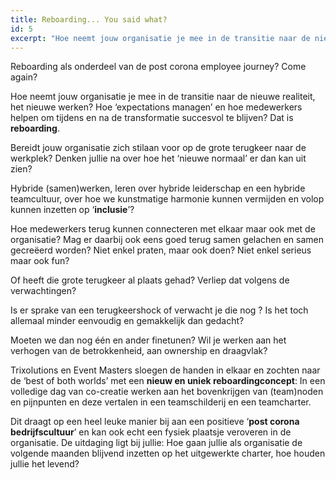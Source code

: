 ```yaml
---
title: Reboarding... You said what?
id: 5
excerpt: "Hoe neemt jouw organisatie je mee in de transitie naar de nieuwe realiteit, het nieuwe werken? Hoe ‘expectations managen’ en hoe medewerkers helpen om tijdens en na de transformatie succesvol te blijven? Dat is reboarding."
---
```


Reboarding als onderdeel van de post corona employee journey? Come again?

Hoe neemt jouw organisatie je mee in de transitie naar de nieuwe realiteit, het nieuwe werken? Hoe ‘expectations managen’ en hoe medewerkers helpen om tijdens en na de transformatie succesvol te blijven? Dat is **reboarding**.

Bereidt jouw organisatie zich stilaan voor op de grote terugkeer naar de werkplek? Denken jullie na over hoe het ‘nieuwe normaal’ er dan kan uit zien?

Hybride (samen)werken, leren over hybride leiderschap en een hybride teamcultuur, over hoe we kunstmatige harmonie kunnen vermijden en volop kunnen inzetten op ‘**inclusie**’?

Hoe medewerkers terug kunnen connecteren met elkaar maar ook met de organisatie? Mag er daarbij ook eens goed terug samen gelachen en samen gecreëerd worden? Niet enkel praten, maar ook doen? Niet enkel serieus maar ook fun?

Of heeft die grote terugkeer al plaats gehad? Verliep dat volgens de verwachtingen?

Is er sprake van een terugkeershock of verwacht je die nog ? Is het toch allemaal minder eenvoudig en gemakkelijk dan gedacht?

Moeten we dan nog één en ander finetunen? Wil je werken aan het verhogen van de betrokkenheid, aan ownership en draagvlak?

Trixolutions en Event Masters sloegen de handen in elkaar en zochten naar de ‘best of both worlds’ met een **nieuw en uniek reboardingconcept**: In een volledige dag van co-creatie werken aan het bovenkrijgen van (team)noden en pijnpunten en deze vertalen in een teamschilderij en een teamcharter.

Dit draagt op een heel leuke manier bij aan een positieve ‘**post corona bedrijfscultuur**’ en kan ook echt een fysiek plaatsje veroveren in de organisatie. De uitdaging ligt bij jullie: Hoe gaan jullie als organisatie de volgende maanden blijvend inzetten op het uitgewerkte charter, hoe houden jullie het levend?
